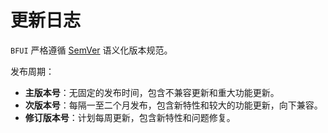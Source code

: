 # 更新日志

`BFUI` 严格遵循 [SemVer](https://semver.org/lang/zh-CN/) 语义化版本规范。

发布周期：

- **主版本号**：无固定的发布时间，包含不兼容更新和重大功能更新。
- **次版本号**：每隔一至二个月发布，包含新特性和较大的功能更新，向下兼容。
- **修订版本号**：计划每周更新，包含新特性和问题修复。
